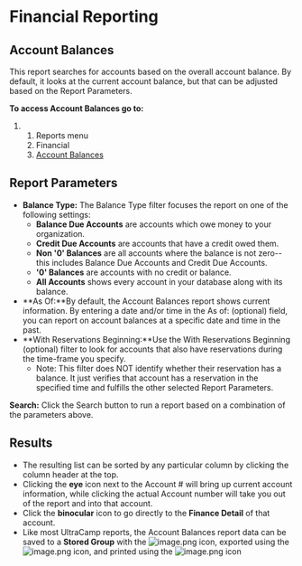 # Financial Reporting
## Account Balances


This report searches for accounts based on the overall account balance. By default, it looks at the current account balance, but that can be adjusted based on the Report Parameters.    


**To access Account Balances go to:**


1. 1. Reports menu
	2. Financial
	3. [Account Balances](https://www.ultracamp.com/admin/reports/accountbalances.aspx)


## 


## Report Parameters


* **Balance Type:** The Balance Type filter focuses the report on one of the following settings:
	+ **Balance Due Accounts** are accounts which owe money to your organization.
	+ **Credit Due Accounts** are accounts that have a credit owed them.
	+ **Non '0' Balances** are all accounts where the balance is not zero--this includes Balance Due Accounts and Credit Due Accounts.
	+ **'0' Balances** are accounts with no credit or balance.
	+ **All Accounts** shows every account in your database along with its balance.
* **As Of:**By default, the Account Balances report shows current information. By entering a date and/or time in the As of: (optional) field, you can report on account balances at a specific date and time in the past.
* **With Reservations Beginning:**Use the With Reservations Beginning (optional) filter to look for accounts that also have reservations during the time-frame you specify.
	+ Note: This filter does NOT identify whether their reservation has a balance. It just verifies that account has a reservation in the specified time and fulfills the other selected Report Parameters.


**Search:** Click the Search button to run a report based on a combination of the parameters above.


## 


## Results


* The resulting list can be sorted by any particular column by clicking the column header at the top.
* Clicking the **eye** icon next to the Account # will bring up current account information, while clicking the actual Account number will take you out of the report and into that account.
* Click the **binocular** icon to go directly to the **Finance Detail** of that account.
* Like most UltraCamp reports, the Account Balances report data can be saved to a **Stored Group** with the ![image.png](https://help.ultracamp.com/hc/article_attachments/9529413922324/image.png) icon, exported using the ![image.png](https://help.ultracamp.com/hc/article_attachments/9529444410388/image.png) icon, and printed using the ![image.png](https://help.ultracamp.com/hc/article_attachments/9529416571028/image.png) icon


  
  


